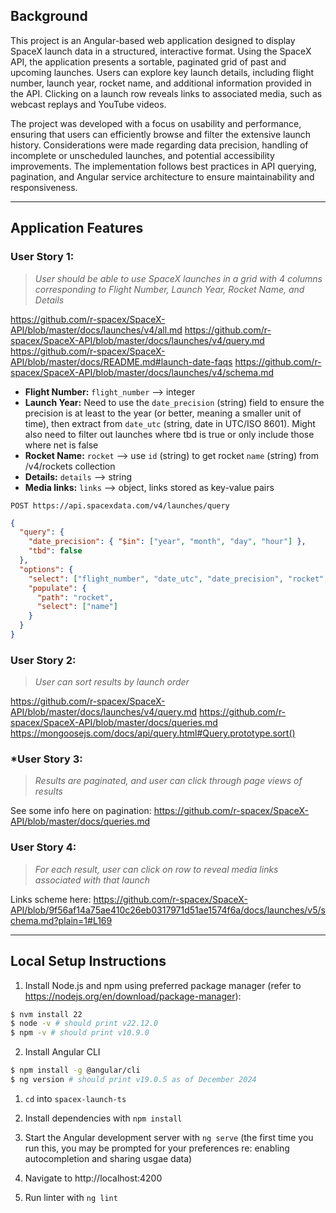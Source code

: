 ## **Background**

This project is an Angular-based web application designed to display SpaceX launch data in a structured, interactive format. Using the SpaceX API, the application presents a sortable, paginated grid of past and upcoming launches. Users can explore key launch details, including flight number, launch year, rocket name, and additional information provided in the API. Clicking on a launch row reveals links to associated media, such as webcast replays and YouTube videos.

The project was developed with a focus on usability and performance, ensuring that users can efficiently browse and filter the extensive launch history. Considerations were made regarding data precision, handling of incomplete or unscheduled launches, and potential accessibility improvements. The implementation follows best practices in API querying, pagination, and Angular service architecture to ensure maintainability and responsiveness.

---

## **Application Features**

### **User Story 1:**
>_User should be able to use SpaceX launches in a grid with 4 columns corresponding to Flight Number, Launch Year, Rocket Name, and Details_

https://github.com/r-spacex/SpaceX-API/blob/master/docs/launches/v4/all.md
https://github.com/r-spacex/SpaceX-API/blob/master/docs/launches/v4/query.md
https://github.com/r-spacex/SpaceX-API/blob/master/docs/README.md#launch-date-faqs
https://github.com/r-spacex/SpaceX-API/blob/master/docs/launches/v4/schema.md

- **Flight Number:** `flight_number` --> integer
- **Launch Year:** Need to use the `date_precision` (string) field to ensure the precision is at least to the year (or better, meaning a smaller unit of time), then extract from `date_utc` (string, date in UTC/ISO 8601). Might also need to filter out launches where tbd is true or only include those where net is false
- **Rocket Name:** `rocket` --> use `id` (string) to get rocket `name` (string) from /v4/rockets collection
- **Details:** `details` --> string
- **Media links:** `links` --> object, links stored as key-value pairs

`POST https://api.spacexdata.com/v4/launches/query`

```json
{
  "query": {
    "date_precision": { "$in": ["year", "month", "day", "hour"] },
    "tbd": false
  },
  "options": {
    "select": ["flight_number", "date_utc", "date_precision", "rocket", "details", "links"],
    "populate": {
      "path": "rocket",
      "select": ["name"]
    }
  }
}
```

### **User Story 2:**
>_User can sort results by launch order_

https://github.com/r-spacex/SpaceX-API/blob/master/docs/launches/v4/query.md
https://github.com/r-spacex/SpaceX-API/blob/master/docs/queries.md
https://mongoosejs.com/docs/api/query.html#Query.prototype.sort()

### ***User Story 3:**
>_Results are paginated, and user can click through page views of results_

See some info here on pagination: https://github.com/r-spacex/SpaceX-API/blob/master/docs/queries.md

### **User Story 4:**
>_For each result, user can click on row to reveal media links associated with that launch_

Links scheme here: https://github.com/r-spacex/SpaceX-API/blob/9f56af14a75ae410c26eb0317971d51ae1574f6a/docs/launches/v5/schema.md?plain=1#L169

---

## **Local Setup Instructions**

1. Install Node.js and npm using preferred package manager (refer to https://nodejs.org/en/download/package-manager):

```bash
$ nvm install 22
$ node -v # should print v22.12.0
$ npm -v # should print v10.9.0
```

2. Install Angular CLI

```bash
$ npm install -g @angular/cli
$ ng version # should print v19.0.5 as of December 2024
```

1. `cd` into `spacex-launch-ts`

2. Install dependencies with `npm install`

3. Start the Angular development server with `ng serve` (the first time you run this, you may be prompted for your preferences re: enabling autocompletion and sharing usgae data)

4. Navigate to http://localhost:4200

5. Run linter with `ng lint`
